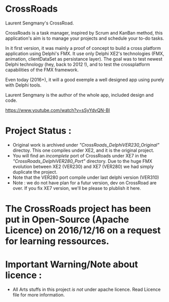 # CrossRoads
Laurent Sengmany's CrossRoad. 

CrossRoads is a task manager, inspired by Scrum and KanBan method, this application's aim is to manage your projects and schedule your to-do tasks. 

In it first version, it was mainly a proof of concept to build a cross platform application using Delphi's FMX. It use only Delphi XE2's technologies (FMX, animation, clientDataSet as persistance layer). The goal was to test newest Delphi technology (hey, back to 2012 !), and to test the crossplatform capabilities of the FMX framework.

Even today (2016+), it will a good exemple a well designed app using purely with Delphi tools.

Laurent Sengmany is the author of the whole app, included design and code. 

https://www.youtube.com/watch?v=sSyYdvQN-BI

# Project Status : 

- Original work is archived under *"CrossRoads_DelphiVER230_Original"* directoy. This one compiles under XE2, and it is the original project.
- You will find an *incomplete* port of CrossRoads under XE7 in the *"CrossRoads_DelphiVER280_Port"* directory. Due to the huge FMX evolution between XE2 (VER230) and XE7 (VER280) we had simply duplicate the project.
-  Note that the VER280 port compile under last delphi version (VER310)
- Note : we do not have plan for a futur version, dev on CrossRoad are over. If you fix XE7 version, we'll be please to plublish it here.  
# The CrossRoads project has been put in Open-Source (Apache Licence) on 2016/12/16 on a request for learning ressources. 

# Important Warning/Note about licence : 
- All Arts stuffs in this project *is not* under apache licence. Read Licence file for more information.  
